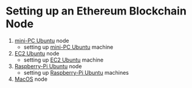 # Setting up an Ethereum Blockchain Node

1. [mini-PC Ubuntu](https://github.com/Ramzgate/node_setup/blob/main/ubuntu_node.md) node
    - setting up [mini-PC Ubuntu](https://github.com/Ramzgate/node_setup/blob/main/ubuntu_machine.md) machine
2. [EC2 Ubuntu](https://github.com/Ramzgate/node_setup/blob/main/ec2_node.md) node
    - setting up [EC2 Ubuntu](https://github.com/Ramzgate/node_setup/blob/main/ec2_machine.md) machine
3. [Raspberry-Pi Ubuntu](https://github.com/Ramzgate/node_setup/blob/main/raspberry_pi_node.md) node
    - setting up [Raspberry-Pi Ubuntu](https://github.com/Ramzgate/node_setup/blob/main/raspberry_pi_machine.md) machines
4. [MacOS](https://github.com/Ramzgate/node_setup/blob/main/MacOS_node) node


